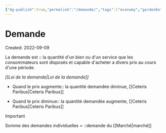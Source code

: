 ```yaml
---
{"dg-publish":true,"permalink":"/demande/","tags":["economy","gardenEntry","gardenEntry","gardenEntry","gardenEntry","gardenEntry","gardenEntry","gardenEntry","gardenEntry","gardenEntry"]}
---
```


# Demande
Created: 2022-09-09

La demande est :: la quantité d'un bien ou d'un service que les consommateurs sont disposés et capable d'acheter a divers prix au cours d'une période.
<!--SR:!2023-08-17,192,230-->

*[[Loi de la demande\|Loi de la demande]]*
- Quand le prix augmente:: la quantité demandée diminue, [[Ceteris Paribus\|Ceteris Paribus]]
<!--SR:!2024-11-03,549,310-->
- Quand le prix diminue:: la quantité demandée augmente, [[Ceteris Paribus\|Ceteris Paribus]]
<!--SR:!2024-12-29,577,310-->

> [!important]
> Somme des demandes individuelles = ::demande du [[Marché\|marché]]
<!--SR:!2023-12-30,316,290-->


